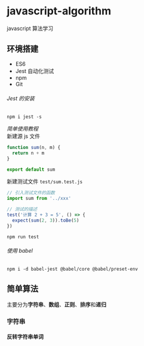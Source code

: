 # javascript-algorithm

javascript 算法学习

## 环境搭建

- ES6
- Jest 自动化测试
- npm
- Git

###### Jest 的安装

`npm i jest -s`

_简单使用教程_  
新建源 js 文件

```javascript
function sum(n, m) {
  return n + m
}

export default sum
```

新建测试文件 `test/sum.test.js`

```javascript
// 引入测试文件的函数
import sum from '../xxx'

// 测试的描述
test('计算 2 + 3 = 5', () => {
  expect(sum(2, 3)).toBe(5)
})
```

`npm run test`

###### 使用 babel

`npm i -d babel-jest @babel/core @babel/preset-env`

## 简单算法

主要分为**字符串**、**数组**、**正则**、**排序**和**递归**

### 字符串

#### 反转字符串单词
